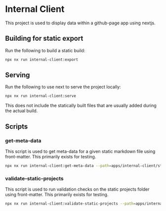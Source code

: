 # Internal Client

This project is used to display data within a github-page app using nextjs.


<!-- whitespace change to trigger build -->

## Building for static export

Run the following to build a static build:

```bash
npx nx run internal-client:export
```

## Serving

Run the following to use next to serve the project locally:

```bash
npx nx run internal-client:serve
```

This does not include the statically built files that are usually added during the actual build.

## Scripts

### get-meta-data

This script is used to get meta-data for a given static markdown file using
front-matter. This primarily exists for testing.

```bash
npx nx run internal-client:get-meta-data --path=apps/internal-client/static/projects/fcc-calculator.md
```

### validate-static-projects

This script is used to run validation checks on the static
projects folder using front-matter. This primarily exists for testing.

```bash
npx nx run internal-client:validate-static-projects --path=apps/internal-client/static/projects/
```
